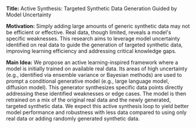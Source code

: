 **Title:** Active Synthesis: Targeted Synthetic Data Generation Guided by Model Uncertainty

**Motivation:** Simply adding large amounts of generic synthetic data may not be efficient or effective. Real data, though limited, reveals a model's specific weaknesses. This research aims to leverage model uncertainty identified on real data to guide the generation of targeted synthetic data, improving learning efficiency and addressing critical knowledge gaps.

**Main Idea:** We propose an active learning-inspired framework where a model is initially trained on available real data. Its areas of high uncertainty (e.g., identified via ensemble variance or Bayesian methods) are used to prompt a conditional generative model (e.g., large language model, diffusion model). This generator synthesizes specific data points directly addressing these identified weaknesses or edge cases. The model is then retrained on a mix of the original real data and the newly generated, targeted synthetic data. We expect this active synthesis loop to yield better model performance and robustness with less data compared to using only real data or adding randomly generated synthetic data.